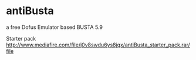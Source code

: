 # antiBusta
a free Dofus Emulator based BUSTA 5.9

Starter pack http://www.mediafire.com/file/j0v8swdu6ys8jqx/antiBusta_starter_pack.rar/file
